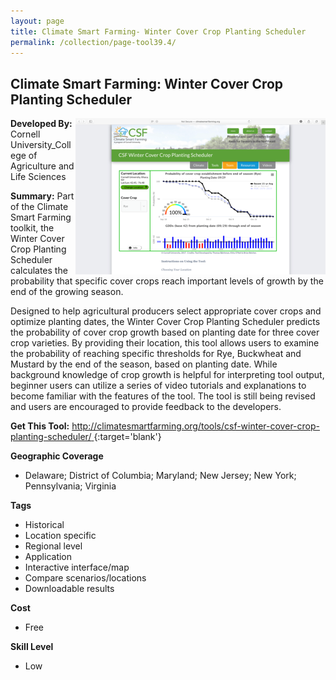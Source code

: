 ```yaml
---
layout: page
title: Climate Smart Farming- Winter Cover Crop Planting Scheduler
permalink: /collection/page-tool39.4/
---
```

## Climate Smart Farming: Winter Cover Crop Planting Scheduler

<img src="/images/scaled_250_400/TOOLID_39.4_ScreenCapture-1.png" style="max-height:250px;max-width:400;" align="right"/>

**Developed By:** Cornell University_College of Agriculture and Life Sciences

**Summary:** Part of the Climate Smart Farming toolkit, the Winter Cover Crop Planting Scheduler calculates the probability that specific cover crops reach important levels of growth by the end of the growing season.  

Designed to help agricultural producers select appropriate cover crops and optimize planting dates, the Winter Cover Crop Planting Scheduler predicts the probability of cover crop growth based on planting date for three cover crop varieties. By providing their location, this tool allows users to examine the probability of reaching specific thresholds for Rye, Buckwheat and Mustard by the end of the season, based on planting date. While background knowledge of crop growth is helpful for interpreting tool output, beginner users can utilize a series of video tutorials and explanations to become familiar with the features of the tool. The tool is still being revised and users are encouraged to provide feedback to the developers.

**Get This Tool:** [http://climatesmartfarming.org/tools/csf-winter-cover-crop-planting-scheduler/
](http://climatesmartfarming.org/tools/csf-winter-cover-crop-planting-scheduler/
){:target='blank'}

**Geographic Coverage**

* Delaware; District of Columbia; Maryland; New Jersey; New York; Pennsylvania; Virginia

**Tags**

*  Historical
*  Location specific
*  Regional level
*  Application
*  Interactive interface/map
*  Compare scenarios/locations
*  Downloadable results

**Cost**

* Free

**Skill Level**

* Low
